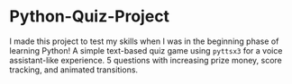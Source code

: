 # Python-Quiz-Project
I made this project to test my skills when I was in the beginning phase of learning Python! A simple text-based quiz game using `pyttsx3` for a voice assistant-like experience. 5 questions with increasing prize money, score tracking, and animated transitions.
